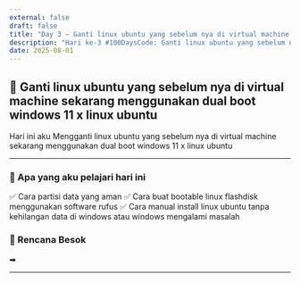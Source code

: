 ```yaml
---
external: false
draft: false
title: "Day 3 – Ganti linux ubuntu yang sebelum nya di virtual machine sekarang menggunakan dual boot windows 11 x linux ubuntu"
description: "Hari ke-3 #100DaysCode: Ganti linux ubuntu yang sebelum nya di virtual machine sekarang menggunakan dual boot windows 11 x linux ubuntu"
date: 2025-08-01
---
```


## 🚀 Ganti linux ubuntu yang sebelum nya di virtual machine sekarang menggunakan dual boot windows 11 x linux ubuntu

Hari ini aku Mengganti linux ubuntu yang sebelum nya di virtual machine sekarang menggunakan dual boot windows 11 x linux ubuntu 


---

### 📌 Apa yang aku pelajari hari ini
✅ Cara partisi data yang aman
✅ Cara buat bootable linux flashdisk menggunakan software rufus
✅ Cara manual install linux ubuntu tanpa kehilangan data di windows atau windows mengalami masalah 
 



### 🎯 Rencana Besok
➡  

---
